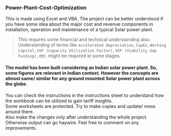 ### Power-Plant-Cost-Optimization <br>
This is made using Excel and VBA. The project can be better understood if you have some idea about the major cost and revenue components in installation, operation and maintenance of a typical Solar power plant. <br>
> This requires some financial and technical understanding also. Understanding of terms like `accelerated depreciation`, `CapEx`, `Working Capital`, `CUF (Capacity Utilization Factor)`, `VGF (Viability Gap Funding)`, etc. might be required at some stages. <br>
#### The model has been built considering an Indian solar power plant. So, some figures are relevant in Indian context. However the concepts are almost same/ similar for any ground mounted Solar power plant across the globe.<br>
You can check the instructions in the instructions sheet to understand how the workbook can be utilized to gain tariff insights. <br>
Some worksheets are protected. Try to make copies and update/ mess around there. <br>
Also make the changes only after understanding the whole project. Otherwise output can go haywire.
Feel free to comment on any improvements.
